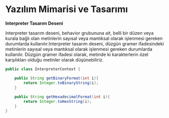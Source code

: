 # Yazılım Mimarisi ve Tasarımı

**Interpreter Tasarım Deseni**

Interpreter tasarım deseni, behavior grubununa ait, belli bir düzen veya kurala bağlı olan metinlerin sayısal veya mantıksal olarak işlenmesi gereken durumlarda kullanılır.Interpreter tasarım deseni, düzgün gramer ifadesindeki metinlerin sayısal veya mantıksal olarak işlenmesi gereken durumlarda kullanılır. Düzgün gramer ifadesi olarak, metinde ki karakterlerin özel karşılıkları olduğu metinler olarak düşünebiliriz.

```java
public class InterpreterContext {

	public String getBinaryFormat(int i){
		return Integer.toBinaryString(i);
	}
	
	public String getHexadecimalFormat(int i){
		return Integer.toHexString(i);
	}
}
```
